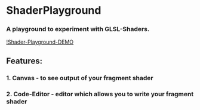 # ShaderPlayground

### A playground to experiment with GLSL-Shaders.

[!Shader-Playground-DEMO](demo.png)

## Features:
### 1. Canvas - to see output of your fragment shader
### 2. Code-Editor - editor which allows you to write your fragment shader
